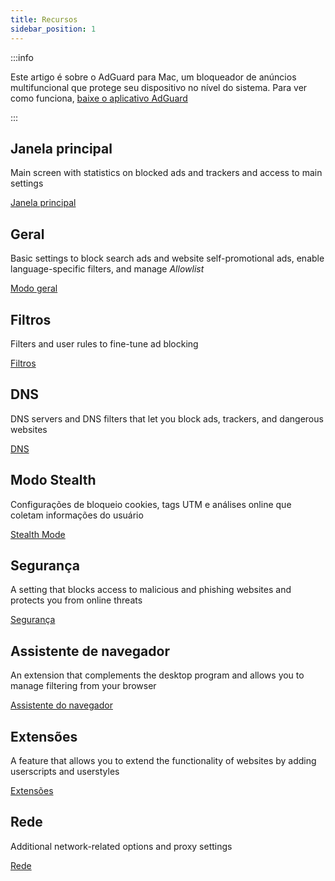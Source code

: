 ```yaml
---
title: Recursos
sidebar_position: 1
---
```


:::info

Este artigo é sobre o AdGuard para Mac, um bloqueador de anúncios multifuncional que protege seu dispositivo no nível do sistema. Para ver como funciona, [baixe o aplicativo AdGuard](https://agrd.io/download-kb-adblock)

:::

## Janela principal

Main screen with statistics on blocked ads and trackers and access to main settings

[Janela principal](/adguard-for-mac/features/main.md)

## Geral

Basic settings to block search ads and website self-promotional ads, enable language-specific filters, and manage _Allowlist_

[Modo geral](/adguard-for-mac/features/general.md)

## Filtros

Filters and user rules to fine-tune ad blocking

[Filtros](/adguard-for-mac/features/filters.md)

## DNS

DNS servers and DNS filters that let you block ads, trackers, and dangerous websites

[DNS](/adguard-for-mac/features/dns.md)

## Modo Stealth

Configurações de bloqueio cookies, tags UTM e análises online que coletam informações do usuário

[Stealth Mode](/adguard-for-mac/features/stealth.md)

## Segurança

A setting that blocks access to malicious and phishing websites and protects you from online threats

[Segurança](/adguard-for-mac/features/security.md)

## Assistente de navegador

An extension that complements the desktop program and allows you to manage filtering from your browser

[Assistente do navegador](/adguard-for-mac/features/browser-assistant.md)

## Extensões

A feature that allows you to extend the functionality of websites by adding userscripts and userstyles

[Extensões](/adguard-for-mac/features/extensions.md)

## Rede

Additional network-related options and proxy settings

[Rede](/adguard-for-mac/features/network.md)
